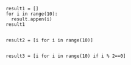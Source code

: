 ```python3
result1 = []
for i in range(10):
  result.appen(i)
result1


result2 = [i for i in range(10)]


result3 = [i for i in range(10) if i % 2==0]

```

```python3


```

```python3


```

```python3


```

```python3


```

```python3


```

```python3


```

```python3


```

```python3


```
